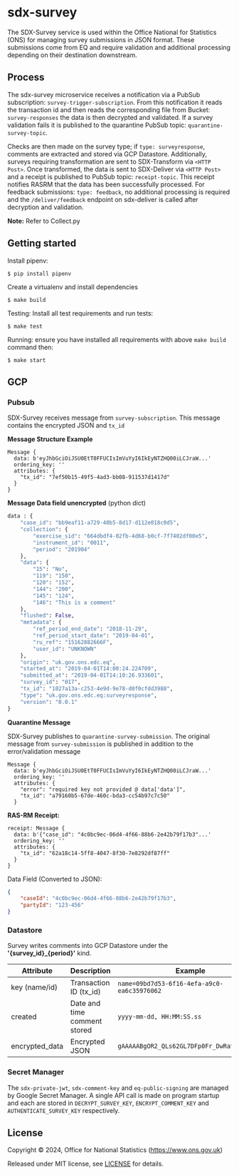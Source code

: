 # sdx-survey

The SDX-Survey service is used within the Office National for Statistics (ONS) for managing survey submissions in JSON
format. These submissions come from EQ and require validation and additional processing depending on their destination downstream.

## Process

The sdx-survey microservice receives a notification via a PubSub subscription: `survey-trigger-subscription`.
From this notification it reads the transaction id and then reads the corresponding file from Bucket: `survey-responses`
the data is then decrypted and validated. If a survey validation fails it is published to
the quarantine PubSub topic: `quarantine-survey-topic`. 

Checks are then made on the survey type; if `type: surveyresponse`, comments are extracted and stored via GCP Datastore. 
Additionally, surveys requiring transformation are sent to SDX-Transform via `<HTTP Post>`. 
Once transformed, the data is sent to SDX-Deliver via `<HTTP Post>` and a receipt is published to PubSub 
topic: `receipt-topic`. This receipt notifies RASRM that the data has been successfully processed. For feedback submissions: `type: feedback`, 
no additional processing is required and the `/deliver/feedback` endpoint on sdx-deliver is called after decryption and validation.

**Note:** Refer to Collect.py

## Getting started

Install pipenv:
```shell
$ pip install pipenv
```

Create a virtualenv and install dependencies
```shell
$ make build
```

Testing:
Install all test requirements and run tests:
```shell
$ make test
```

Running:
ensure you have installed all requirements with above `make build` command then:
```shell
$ make start
```

## GCP

### Pubsub

SDX-Survey receives message from `survey-subscription`. This message contains the encrypted JSON and `tx_id`

**Message Structure Example**
```code
Message {
  data: b'eyJhbGciOiJSU0EtT0FFUCIsImVuYyI6IkEyNTZHQ00iLCJraW...'
  ordering_key: ''
  attributes: {
    "tx_id": "7ef50b15-49f5-4ad3-bb08-911537d1417d"
  }
}
```

**Message Data field unencrypted**
(python dict)
```python
data : {
    "case_id": "bb9eaf11-a729-40b5-8d17-d112e018c0d5",
    "collection": {
        "exercise_sid": "664dbdf4-02fb-4d68-b0cf-7f7402df00e5",
        "instrument_id": "0011",
        "period": "201904"
    },
    "data": {
        "15": "No",
        "119": "150",
        "120": "152",
        "144": "200",
        "145": "124",
        "146": "This is a comment"
    },
    "flushed": False,
    "metadata": {
        "ref_period_end_date": "2018-11-29",
        "ref_period_start_date": "2019-04-01",
        "ru_ref": "15162882666F",
        "user_id": "UNKNOWN"
    },
    "origin": "uk.gov.ons.edc.eq",
    "started_at": "2019-04-01T14:00:24.224709",
    "submitted_at": "2019-04-01T14:10:26.933601",
    "survey_id": "017",
    "tx_id": "1027a13a-c253-4e9d-9e78-d0f0cfdd3988",
    "type": "uk.gov.ons.edc.eq:surveyresponse",
    "version": "0.0.1"
}       
```

    
**Quarantine Message**

SDX-Survey publishes to `quarantine-survey-submission`. The original message from `survey-submission` 
is published in addition to the error/validation message 

```code
Message {
  data: b'eyJhbGciOiJSU0EtT0FFUCIsImVuYyI6IkEyNTZHQ00iLCJraW...'
  ordering_key: ''
  attributes: {
    "error": "required key not provided @ data['data']",
    "tx_id": "a79160b5-67de-460c-bda3-cc54b97c7c50"
  }
```


**RAS-RM Receipt:**
```
receipt: Message {
  data: b'{"case_id": "4c0bc9ec-06d4-4f66-88b6-2e42b79f17b3"...'
  ordering_key: ''
  attributes: {
    "tx_id": "62a18c14-5ff8-4047-8f30-7e8292df87ff"
  }
}
```
Data Field (Converted to JSON):
```json
{
    "caseId": "4c0bc9ec-06d4-4f66-88b6-2e42b79f17b3",
    "partyId": "123-456"
}
```

### Datastore
Survey writes comments into GCP Datastore under the **'{survey_id}_{period}'** kind.

| Attribute      | Description                  | Example                                     |
|----------------|------------------------------|---------------------------------------------|
| key (name/id)  | Transaction ID (tx_id)       | `name=09bd7d53-6f16-4efa-a9c0-ea6c35976062` |
| created        | Date and time comment stored | `yyyy-mm-dd, HH:MM:SS.ss`                   |
| encrypted_data | Encrypted JSON               | `gAAAAABgOR2_QLs62GL7DFp0Fr_DwRatIQlWK...`  |


### Secret Manager

The `sdx-private-jwt`,  `sdx-comment-key` and `eq-public-signing` are managed by Google Secret Manager. A single API call is made on program startup
and each are stored in `DECRYPT_SURVEY_KEY`, `ENCRYPT_COMMENT_KEY` and `AUTHENTICATE_SURVEY_KEY` respectively.


## License

Copyright © 2024, Office for National Statistics (https://www.ons.gov.uk)

Released under MIT license, see [LICENSE](LICENSE) for details.
